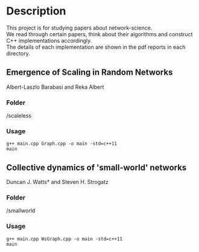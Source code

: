 # Description  
This project is for studying papers about network-science.  
We read through certain papers, think about their algorithms and construct C++ implementations accordingly.  
The details of each implementation are shown in the pdf reports in each directory.

## Emergence of Scaling in Random Networks  
Albert-Laszlo Barabasi and Reka Albert

### Folder  
/scaleless

### Usage  
```
g++ main.cpp Graph.cpp -o main -std=c++11
main
```

## Collective dynamics of 'small-world' networks
Duncan J. Watts* and Steven H. Strogatz

### Folder
/smallworld

### Usage
```
g++ main.cpp WsGraph.cpp -o main -std=c++11
main
```